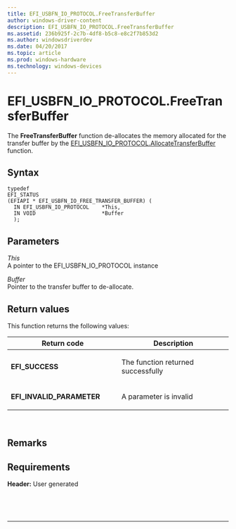 ```yaml
---
title: EFI_USBFN_IO_PROTOCOL.FreeTransferBuffer
author: windows-driver-content
description: EFI_USBFN_IO_PROTOCOL.FreeTransferBuffer
ms.assetid: 236b925f-2c7b-4df8-b5c8-e8c2f7b853d2
ms.author: windowsdriverdev
ms.date: 04/20/2017
ms.topic: article
ms.prod: windows-hardware
ms.technology: windows-devices
---
```


# EFI\_USBFN\_IO\_PROTOCOL.FreeTransferBuffer


The **FreeTransferBuffer** function de-allocates the memory allocated for the transfer buffer by the [EFI\_USBFN\_IO\_PROTOCOL.AllocateTransferBuffer](efi-usbfn-io-protocolallocatetransferbuffer.md) function.

## Syntax


``` syntax
typedef
EFI_STATUS
(EFIAPI * EFI_USBFN_IO_FREE_TRANSFER_BUFFER) (
  IN EFI_USBFN_IO_PROTOCOL    *This,
  IN VOID                     *Buffer
  );
```

## Parameters


<a href="" id="this"></a>*This*  
A pointer to the EFI\_USBFN\_IO\_PROTOCOL instance

<a href="" id="buffer"></a>*Buffer*  
Pointer to the transfer buffer to de-allocate.

## Return values


This function returns the following values:

<table>
<colgroup>
<col width="50%" />
<col width="50%" />
</colgroup>
<thead>
<tr class="header">
<th>Return code</th>
<th>Description</th>
</tr>
</thead>
<tbody>
<tr class="odd">
<td><p><strong>EFI_SUCCESS</strong></p></td>
<td><p>The function returned successfully</p></td>
</tr>
<tr class="even">
<td><p><strong>EFI_INVALID_PARAMETER</strong></p></td>
<td><p>A parameter is invalid</p></td>
</tr>
</tbody>
</table>

 

## Remarks


## Requirements


**Header:** User generated

 

 


--------------------


